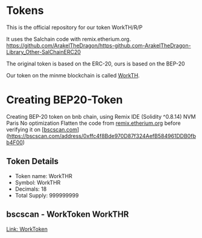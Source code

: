 # Tokens
This is the official repository for our token WorkTH/R/P

It uses the Salchain code with remix.etherium.org.
https://github.com/ArakelTheDragon/https-github.com-ArakelTheDragon-Library_Other-SalChainERC20

The original token is based on the ERC-20, ours is based on the BEP-20

Our token on the minme blockchain is called [WorkTH](https://www.mintme.com/token/WorkTH).

# Creating BEP20-Token
Creating BEP-20 token on bnb chain, using Remix IDE (Solidity ^0.8.14)
NVM Paris
No optimization
Flatten the code from [remix.etherium.org](https://remix.ethereum.org/) before verifying it on [[bscscan.com](https://bscscan.com/advanced-filter?fadd=0xffc4f8Bde970D87f324AefB584961DDB0fbb4F00&tadd=0xffc4f8Bde970D87f324AefB584961DDB0fbb4F00&txntype=2)](https://bscscan.com/address/0xffc4f8Bde970D87f324AefB584961DDB0fbb4F00)

## Token Details

- Token name: WorkTHR
- Symbol: WorkTHR
- Decimals: 18
- Total Supply: 999999999



## bscscan - WorkToken WorkTHR

[Link: WorkToken](https://bscscan.com/address/0xffc4f8Bde970D87f324AefB584961DDB0fbb4F00)



